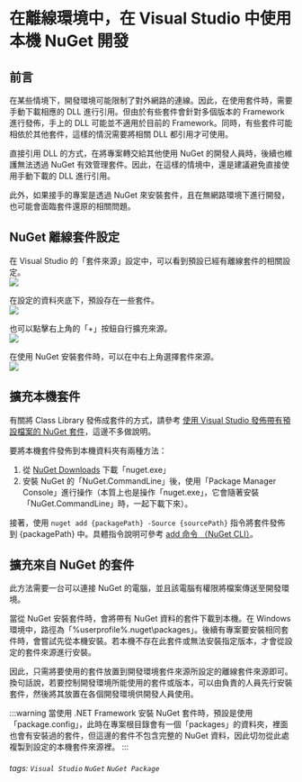 # 在離線環境中，在 Visual Studio 中使用本機 NuGet 開發

## 前言
在某些情境下，開發環境可能限制了對外網路的連線。因此，在使用套件時，需要手動下載相應的 DLL 進行引用。但由於有些套件會針對多個版本的 Framework 進行發佈，手上的 DLL 可能並不適用於目前的 Framework。同時，有些套件可能相依於其他套件，這樣的情況需要將相關 DLL 都引用才可使用。

直接引用 DLL 的方式，在將專案轉交給其他使用 NuGet 的開發人員時，後續也維護無法透過 NuGet 有效管理套件。因此，在這樣的情境中，還是建議避免直接使用手動下載的 DLL 進行引用。

此外，如果接手的專案是透過 NuGet 來安裝套件，且在無網路環境下進行開發，也可能會面臨套件還原的相關問題。

## NuGet 離線套件設定
在 Visual Studio 的「套件來源」設定中，可以看到預設已經有離線套件的相關設定。  
![](https://i.imgur.com/4jegvU7.png)

在設定的資料夾底下，預設存在一些套件。  
![](https://i.imgur.com/B9BuVhd.png)

也可以點擊右上角的「+」按鈕自行擴充來源。  
![](https://i.imgur.com/7MBfU6m.png)

在使用 NuGet 安裝套件時，可以在中右上角選擇套件來源。  
![](https://i.imgur.com/BiyiRVW.png)

## 擴充本機套件
有關將 Class Library 發佈成套件的方式，請參考 [使用 Visual Studio 發佈帶有預設檔案的 NuGet 套件](/W1EoK2qRSMSXF6Ja410jrA)，這邊不多做說明。

要將本機套件發佈到本機資料夾有兩種方法：
1. 從 [NuGet Downloads](https://www.nuget.org/downloads) 下載「nuget.exe」
2. 安裝 NuGet 的「NuGet.CommandLine」後，使用「Package Manager Console」進行操作（本質上也是操作「nuget.exe」，它會隨著安裝「NuGet.CommandLine」時，一起下載下來）。

接著，使用 `nuget add {packagePath} -Source {sourcePath}` 指令將套件發佈到 {packagePath} 中。具體指令說明可參考 [add 命令 （NuGet CLI）](https://learn.microsoft.com/zh-tw/nuget/reference/cli-reference/cli-ref-add)。

## 擴充來自 NuGet 的套件
此方法需要一台可以連接 NuGet 的電腦，並且該電腦有權限將檔案傳送至開發環境。

當從 NuGet 安裝套件時，會將帶有 NuGet 資料的套件下載到本機。在 Windows 環境中，路徑為「%userprofile%.nuget\packages」。後續有專案要安裝相同套件時，會嘗試先從本機安裝。若本機不存在此套件或無法安裝指定版本，才會從設定的套件來源進行安裝。

因此，只需將要使用的套件放置到開發環境套件來源所設定的離線套件來源即可。換句話說，若要控制開發環境所能使用的套件或版本，可以由負責的人員先行安裝套件，然後將其放置在各個開發環境供開發人員使用。

:::warning
當使用 .NET Framework 安裝 NuGet 套件時，預設是使用「package.config」，此時在專案根目錄會有一個「packages」的資料夾，裡面也會有安裝過的套件，但這邊的套件不包含完整的 NuGet 資料，因此切勿從此處複製到設定的本機套件來源裡。
:::

###### tags: `Visual Studio` `NuGet` `NuGet Package`